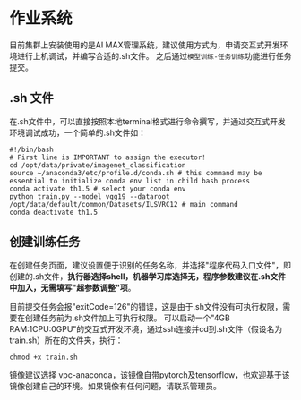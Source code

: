 # 作业系统

目前集群上安装使用的是AI MAX管理系统，建议使用方式为，申请交互式开发环境进行上机调试，并编写合适的.sh文件。
之后通过`模型训练-任务训练`功能进行任务提交。


## .sh 文件
在.sh文件中，可以直接按照本地terminal格式进行命令撰写，并通过交互式开发环境调试成功，一个简单的.sh文件如：
```shell
#!/bin/bash
# First line is IMPORTANT to assign the executor!
cd /opt/data/private/imagenet_classification
source ~/anaconda3/etc/profile.d/conda.sh # this command may be essential to initialize conda env list in child bash process
conda activate th1.5 # select your conda env
python train.py --model vgg19 --dataroot /opt/data/default/common/Datasets/ILSVRC12 # main command
conda deactivate th1.5
```

## 创建训练任务
在创建任务页面，建议设置便于识别的任务名称，并选择"程序代码入口文件"，即创建的.sh文件，**执行器选择shell，机器学习库选择无，程序参数建议在.sh文件中加入，无需填写"超参数调整"项**。

目前提交任务会报"exitCode=126"的错误，这是由于.sh文件没有可执行权限，需要在创建任务前为.sh文件加上可执行权限。
可以启动一个"4GB RAM:1CPU:0GPU"的交互式开发环境，通过ssh连接并cd到.sh文件（假设名为train.sh）所在的文件夹，执行：
```shell
chmod +x train.sh
```

镜像建议选择 vpc-anaconda，该镜像自带pytorch及tensorflow，也欢迎基于该镜像创建自己的环境。如果镜像有任何问题，请联系管理员。

